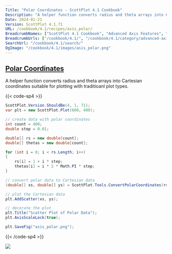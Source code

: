 ```yaml
---
Title: "Polar Coordinates - ScottPlot 4.1 Cookbook"
Description: "A helper function converts radius and theta arrays into Cartesian coordinates suitable for plotting with traditioanl plot types."
Date: 2024-01-21
Version: ScottPlot 4.1.71
URL: /cookbook/4.1/recipes/asis_polar/
BreadcrumbNames: ["ScottPlot 4.1 Cookbook", "Advanced Axis Features", "Polar Coordinates"]
BreadcrumbUrls: ["/cookbook/4.1/", "/cookbook/4.1/category/advanced-axis-features", "/cookbook/4.1/recipes/asis_polar/"]
SearchUrl: "/cookbook/4.1/search/"
OgImage: "/cookbook/4.1/images/asis_polar.png"
---
```


<h2><a id='polar-coordinates' href='/cookbook/4.1/recipes/asis_polar/'>Polar Coordinates</a></h2>

A helper function converts radius and theta arrays into Cartesian coordinates suitable for plotting with traditioanl plot types.

{{< code-sp4 >}}

```cs
ScottPlot.Version.ShouldBe(4, 1, 71);
var plt = new ScottPlot.Plot(600, 400);

// create data with polar coordinates
int count = 400;
double step = 0.01;

double[] rs = new double[count];
double[] thetas = new double[count];

for (int i = 0; i < rs.Length; i++)
{
    rs[i] = 1 + i * step;
    thetas[i] = i * 2 * Math.PI * step;
}

// convert polar data to Cartesian data
(double[] xs, double[] ys) = ScottPlot.Tools.ConvertPolarCoordinates(rs, thetas);

// plot the Cartesian data
plt.AddScatter(xs, ys);

// decorate the plot
plt.Title("Scatter Plot of Polar Data");
plt.AxisScaleLock(true);

plt.SaveFig("asis_polar.png");
```

{{< /code-sp4 >}}

<img src='../../images/asis_polar.png' class='d-block mx-auto my-5' />


